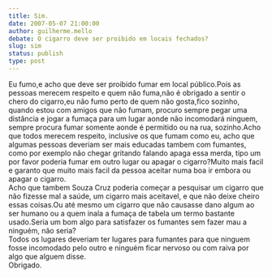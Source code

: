 ```yaml
---
title: Sim.
date: 2007-05-07 21:00:00
author: guilherme.mello
debate: O cigarro deve ser proibido em locais fechados?
slug: sim
status: publish 
type: post
---
```


Eu fumo,e acho que deve ser proibido fumar em local público.Pois as pessoas merecem respeito e quem não fuma,não é obrigado a sentir o chero do cigarro,eu não fumo perto de quem não gosta,fico sozinho, quando estou com amigos que não fumam, procuro sempre pegar uma distância e jogar a fumaça para um lugar aonde não incomodará ninguem, sempre procura fumar somente aonde é permitido ou na rua, sozinho.Acho que todos merecem respeito, inclusive os que fumam como eu, acho que algumas pessoas deveriam ser mais educadas tambem com fumantes, como por exemplo não chegar gritando falando apaga essa merda, tipo um por favor poderia fumar em outro lugar ou apagar o cigarro?Muito mais facil e garanto que muito mais facil da pessoa aceitar numa boa ir embora ou apagar o cigarro.  
 Acho que tambem Souza Cruz poderia começar a pesquisar um cigarro que não fizesse mal a saúde, um cigarro mais aceitavel, e que não deixe cheiro essas coisas.Ou até mesmo um cigarro que não causasse dano algum ao ser humano ou a quem inala a fumaça de tabela um termo bastante usado.Seria um bom algo para satisfazer os fumantes sem fazer mau a ninguém, não seria?  
 Todos os lugares deveriam ter lugares para fumantes para que ninguem fosse incomodado pelo outro e ninguém ficar nervoso ou com raiva por algo que alguem disse.  
 Obrigado.
